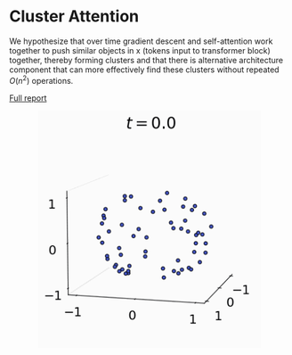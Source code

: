 # Cluster Attention

We hypothesize that over time gradient descent and self-attention work together
to push similar objects in x (tokens input to transformer block) together, thereby forming clusters and that
there is alternative architecture component that can more effectively find these
clusters without repeated $O(n^2)$ operations.

[Full report](NLP_Project.pdf)

<p align="center">
  <img src="particle-systems/movie1.gif" alt="animated" width="400"/>
</p>